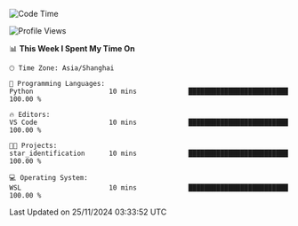 <!--START_SECTION:waka-->
![Code Time](http://img.shields.io/badge/Code%20Time-2%2C129%20hrs%2018%20mins-blue)

![Profile Views](http://img.shields.io/badge/Profile%20Views-5-blue)

📊 **This Week I Spent My Time On** 

```text
🕑︎ Time Zone: Asia/Shanghai

💬 Programming Languages: 
Python                   10 mins             █████████████████████████   100.00 % 

🔥 Editors: 
VS Code                  10 mins             █████████████████████████   100.00 % 

🐱‍💻 Projects: 
star_identification      10 mins             █████████████████████████   100.00 % 

💻 Operating System: 
WSL                      10 mins             █████████████████████████   100.00 % 
```


 Last Updated on 25/11/2024 03:33:52 UTC
<!--END_SECTION:waka-->
